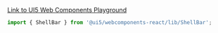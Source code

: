 [Link to UI5 Web Components Playground](https://sap.github.io/ui5-webcomponents/playground/components/ShellBar)

```jsx
import { ShellBar } from '@ui5/webcomponents-react/lib/ShellBar';
```
